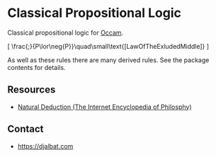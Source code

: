  # Classical Propositional Logic

Classical propositional logic for [Occam](https://occam.science).

\[
\frac{\;}{P\lor\neg{P}}\quad\small\text{[LawOfTheExludedMiddle]}
\]

As well as these rules there are many derived rules. See the package contents for details.

## Resources

* [Natural Deduction (The Internet Encyclopedia of Philosphy)](http://www.iep.utm.edu/nat-ded/#H4)

## Contact

* https://djalbat.com

